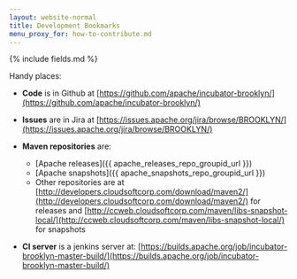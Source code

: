 ```yaml
---
layout: website-normal
title: Development Bookmarks
menu_proxy_for: how-to-contribute.md
---
```


{% include fields.md %}

Handy places:

* **Code** is in Github at [https://github.com/apache/incubator-brooklyn/](https://github.com/apache/incubator-brooklyn/)

* **Issues** are in Jira at [https://issues.apache.org/jira/browse/BROOKLYN/](https://issues.apache.org/jira/browse/BROOKLYN/)

* **Maven repositories** are:
  * [Apache releases]({{ apache_releases_repo_groupid_url }})
  * [Apache snapshots]({{ apache_snapshots_repo_groupid_url }})
  * Other repositories are at [http://developers.cloudsoftcorp.com/download/maven2/](http://developers.cloudsoftcorp.com/download/maven2/) for releases 
  and [http://ccweb.cloudsoftcorp.com/maven/libs-snapshot-local/](http://ccweb.cloudsoftcorp.com/maven/libs-snapshot-local/) for snapshots
            
* **CI server** is a jenkins server at: [https://builds.apache.org/job/incubator-brooklyn-master-build/](https://builds.apache.org/job/incubator-brooklyn-master-build/)

